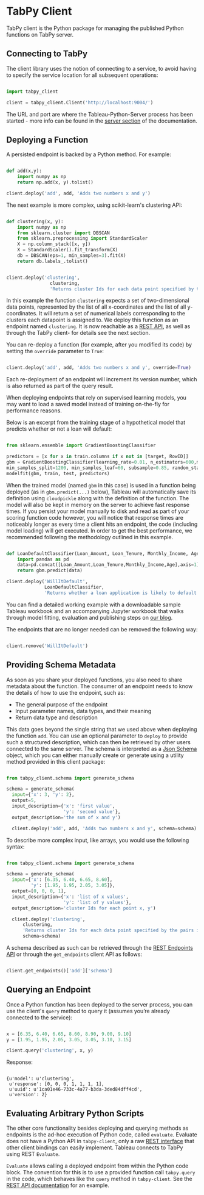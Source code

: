 # TabPy Client
TabPy client is the Python package for managing the published Python functions on TabPy server.

## Connecting to TabPy

The client library uses the notion of connecting to a service, to avoid having to specify the service location for all subsequent operations:

```python

import tabpy_client

client = tabpy_client.Client('http://localhost:9004/')

```

The URL and port are where the Tableau-Python-Server process has been started - more info can be found in the [server section](server.md) of the documentation.


## Deploying a Function

A persisted endpoint is backed by a Python method. For example:

```python

def add(x,y):
    import numpy as np
    return np.add(x, y).tolist()

client.deploy('add', add, 'Adds two numbers x and y')

```

The next example is more complex, using scikit-learn's clustering API:

```python

def clustering(x, y):
    import numpy as np
    from sklearn.cluster import DBSCAN
    from sklearn.preprocessing import StandardScaler
    X = np.column_stack([x, y])
    X = StandardScaler().fit_transform(X)
    db = DBSCAN(eps=1, min_samples=3).fit(X)
    return db.labels_.tolist()


client.deploy('clustering',
                clustering,
                'Returns cluster Ids for each data point specified by the pairs in x and y')

```

In this example the function `clustering` expects a set of two-dimensional data points, represented by the list of all x-coordinates and the list of all y-coordinates. It will return a set of numerical labels corresponding to the clusters each datapoint is assigned to. We deploy this function as an endpoint named `clustering`. It is now reachable as a [REST API](server.md#httppost-queryendpoint), as well as through the TabPy client- for details see the next section.

You can re-deploy a function (for example, after you modified its code) by setting the `override` parameter to `True`:

```python

client.deploy('add', add, 'Adds two numbers x and y', override=True)

```

Each re-deployment of an endpoint will increment its version number, which is also returned as part of the query result.

When deploying endpoints that rely on supervised learning models, you may want to load a saved model instead of training on-the-fly for performance reasons.

Below is an excerpt from the training stage of a hypothetical model that predicts whether or not a loan will default: 

```python

from sklearn.ensemble import GradientBoostingClassifier

predictors = [x for x in train.columns if x not in [target, RowID]]
gbm = GradientBoostingClassifier(learning_rate=0.01, n_estimators=600,max_depth=9,
min_samples_split=1200, min_samples_leaf=60, subsample=0.85, random_state=10)
modelfit(gbm, train, test, predictors)

```

When the trained model (named `gbm` in this case) is used in a function being deployed (as in `gbm.predict(...)` below), Tableau will automatically save its definition using `cloudpickle` along with the definition of the function. The model will also be kept in memory on the server to achieve fast response times. If you persist your model manually to disk and read as part of your scoring function code however, you will notice that response times are noticeably longer as every time a client hits an endpoint, the code (including model loading) will get executed. In order to get the best performance, we recommended following the methodology outlined in this example.


```python

def LoanDefaultClassifier(Loan_Amount, Loan_Tenure, Monthly_Income, Age):
    import pandas as pd
    data=pd.concat([Loan_Amount,Loan_Tenure,Monthly_Income,Age],axis=1)
    return gbm.predict(data)

client.deploy('WillItDefault',
              LoanDefaultClassifier,
              'Returns whether a loan application is likely to default.')

```
You can find a detailed working example with a downloadable sample Tableau workbook and an accompanying Jupyter workbook that walks through model fitting, evaluation and publishing steps on [our blog](https://www.tableau.com/about/blog/2017/1/building-advanced-analytics-applications-tabpy-64916).

The endpoints that are no longer needed can be removed the following way:

```python

client.remove('WillItDefault')

```

## Providing Schema Metadata

As soon as you share your deployed functions, you also need to share metadata about the function. The consumer of an endpoint needs to know the details of how to use the endpoint, such as:

  - The general purpose of the endpoint
  - Input parameter names, data types, and their meaning
  - Return data type and description

This data goes beyond the single string that we used above when deploying the function `add`. You can use an optional parameter to `deploy` to provide such a structured description, which can then be retrieved by other users connected to the same server. The schema is interpreted as a [Json Schema](<http://json-schema.org/documentation.html>) object, which you can either manually create or generate using a utility method provided in this client package:

```python

from tabpy_client.schema import generate_schema

schema = generate_schema(
  input={'x': 3, 'y': 2},
  output=5,
  input_description={'x': 'first value',
                     'y': 'second value'},
  output_description='the sum of x and y')

  client.deploy('add', add, 'Adds two numbers x and y', schema=schema)

```


To describe more complex input, like arrays, you would use the following syntax:

```python

from tabpy_client.schema import generate_schema

schema = generate_schema(
  input={'x': [6.35, 6.40, 6.65, 8.60],
         'y': [1.95, 1.95, 2.05, 3.05]},
  output=[0, 0, 0, 1],
  input_description={'x': 'list of x values',
                     'y': 'list of y values'},
  output_description='cluster Ids for each point x, y')

  client.deploy('clustering',
      clustering,
      'Returns cluster Ids for each data point specified by the pairs in x and y',
      schema=schema)

```

A schema described as such can be retrieved through the [REST Endpoints API](server.md#httpget-endpoints) or through the `get_endpoints` client API as follows:

```python

client.get_endpoints()['add']['schema']

```


## Querying an Endpoint

Once a Python function has been deployed to the server process, you can use the client's `query` method to query it (assumes you’re already connected to the service):

```python

x = [6.35, 6.40, 6.65, 8.60, 8.90, 9.00, 9.10]
y = [1.95, 1.95, 2.05, 3.05, 3.05, 3.10, 3.15]

client.query('clustering', x, y)

```

Response:

```

{u'model': u'clustering',
 u'response': [0, 0, 0, 1, 1, 1, 1],
 u'uuid': u'1ca01e46-733c-4a77-b3da-3ded84dff4cd',
 u'version': 2}

```

## Evaluating Arbitrary Python Scripts

The other core functionality besides deploying and querying methods as endpoints is the ad-hoc execution of Python code, called `evaluate`. Evaluate does not have a Python API in `tabpy-client`, only a raw [REST interface](server.md#httppost-evaluate) that other client bindings can easily implement. Tableau connects to TabPy using REST `Evaluate`.

`Evaluate` allows calling a deployed endpoint from within the Python code block. The convention for this is to use a provided function call `tabpy.query` in the code, which behaves like the `query` method in `tabpy-client`. See the [REST API documentation](server.md#rest-interfaces) for an example.


